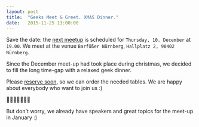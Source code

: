 ```yaml
---
layout: post
title:  "Geeks Meet & Greet. XMAS Dinner."
date:   2015-11-25 13:00:00
---
```


Save the date: the [next meetup][next-meetup] is scheduled for `Thursday, 10. December` at `19.00`. We meet at the venue `Barfüßer Nürnberg`, `Hallplatz 2, 90402 Nürnberg`.

Since the December meet-up had took place during christmas, we decided to fill the long time-gap with a relaxed geek dinner.

Please [reserve soon][next-meetup], so we can order the needed tables. We are
happy about everybody who want to join us :)

🎄🎄🎄🎄🎄🎄🎄

But don't worry, we already have speakers and great topics for the meet-up in January :)

[next-meetup]: http://www.meetup.com/de/FrankenJS/events/225731239/
